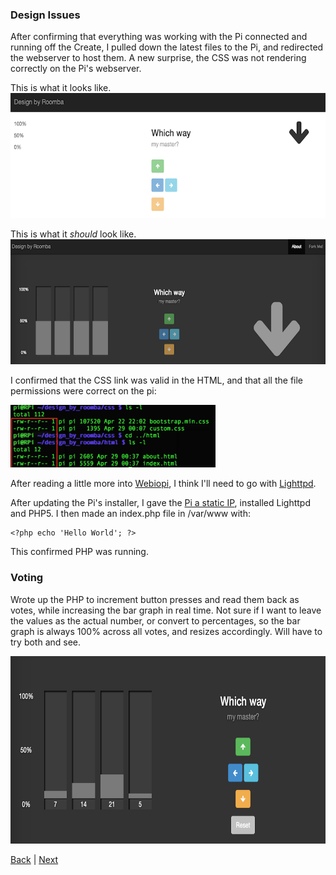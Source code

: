 ### Design Issues

After confirming that everything was working with the Pi connected and running off the Create, I pulled down the latest files to the Pi, and redirected the webserver to host them. A new surprise, the CSS was not rendering correctly on the Pi's webserver.

This is what it looks like.<br>
<a href="img/nonworking_css.png"><img src="img/nonworking_css.png" height="200"></a>

This is what it <em>should</em> look like.<br>
<a href="img/working_css.png"><img src="img/working_css.png" height="200"></a>

I confirmed that the CSS link was valid in the HTML, and that all the file permissions were correct on the pi:

<img src="img/file_permissions.png" height="100">

After reading a little more into <a href="https://code.google.com/p/webiopi/">Webiopi</a>, I think I'll need to go with <a href="http://www.penguintutor.com/linux/light-webserver">Lighttpd</a>.

After updating the Pi's installer, I gave the [Pi a static IP](http://weworkweplay.com/play/automatically-connect-a-raspberry-pi-to-a-wifi-network/), installed Lighttpd and PHP5. I then made an index.php file in /var/www with:

    <?php echo 'Hello World'; ?>
    
This confirmed PHP was running.

### Voting

Wrote up the PHP to increment button presses and read them back as votes, while increasing the bar graph in real time. Not sure if I want to leave the values as the actual number, or convert to percentages, so the bar graph is always 100% across all votes, and resizes accordingly. Will have to try both and see.

<a href="img/voting.png"><img src="img/voting.png" height="300"></a>

[Back](27.md) | [Next](29.md)
